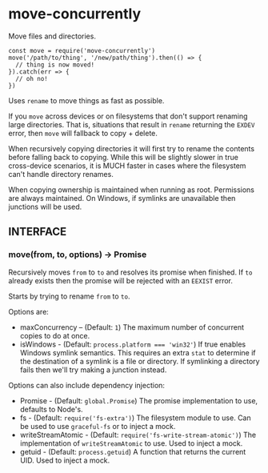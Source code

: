 # move-concurrently

Move files and directories.

```
const move = require('move-concurrently')
move('/path/to/thing', '/new/path/thing').then(() => {
  // thing is now moved!
}).catch(err => {
  // oh no!
})
```

Uses `rename` to move things as fast as possible.

If you `move` across devices or on filesystems that don't support renaming
large directories.  That is, situations that result in `rename` returning
the `EXDEV` error, then `move` will fallback to copy + delete.

When recursively copying directories it will first try to rename the
contents before falling back to copying.  While this will be slightly slower
in true cross-device scenarios, it is MUCH faster in cases where the
filesystem can't handle directory renames.

When copying ownership is maintained when running as root.  Permissions are
always maintained.  On Windows, if symlinks are unavailable then junctions
will be used.

## INTERFACE

### move(from, to, options) → Promise

Recursively moves `from` to `to` and resolves its promise when finished.
If `to` already exists then the promise will be rejected with an `EEXIST`
error.

Starts by trying to rename `from` to `to`.

Options are:

* maxConcurrency – (Default: `1`) The maximum number of concurrent copies to do at once.
* isWindows - (Default: `process.platform === 'win32'`) If true enables Windows symlink semantics. This requires
  an extra `stat` to determine if the destination of a symlink is a file or directory. If symlinking a directory
  fails then we'll try making a junction instead.

Options can also include dependency injection:

* Promise - (Default: `global.Promise`) The promise implementation to use, defaults to Node's.
* fs - (Default: `require('fs-extra')`) The filesystem module to use.  Can be used
  to use `graceful-fs` or to inject a mock.
* writeStreamAtomic - (Default: `require('fs-write-stream-atomic')`) The
  implementation of `writeStreamAtomic` to use.  Used to inject a mock.
* getuid - (Default: `process.getuid`) A function that returns the current UID. Used to inject a mock.
